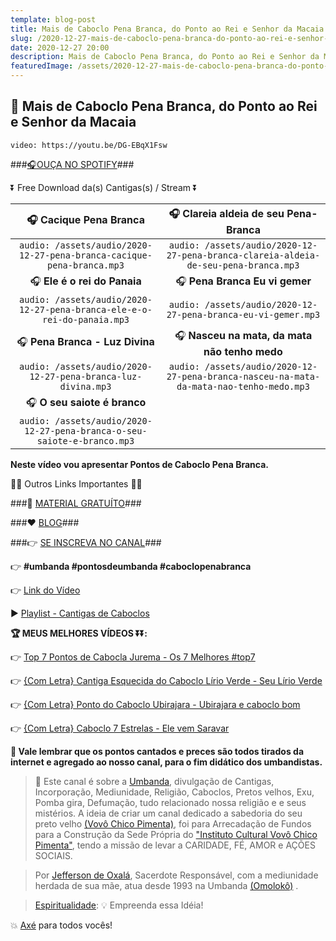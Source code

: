 ```yaml
---
template: blog-post
title: Mais de Caboclo Pena Branca, do Ponto ao Rei e Senhor da Macaia
slug: /2020-12-27-mais-de-caboclo-pena-branca-do-ponto-ao-rei-e-senhor-da-macaia
date: 2020-12-27 20:00
description: Mais de Caboclo Pena Branca, do Ponto ao Rei e Senhor da Macaia
featuredImage: /assets/2020-12-27-mais-de-caboclo-pena-branca-do-ponto-ao-rei-e-senhor-da-macaia.jpg
---
```

## **👊 Mais de Caboclo Pena Branca, do Ponto ao Rei e Senhor da Macaia**

<!-- #1: Embed through web URL -->
`video: https://youtu.be/DG-EBqX1Fsw`

###<a href='https://vovochicopimenta.cyou/spotify' target="_blank">🎧OUÇA NO SPOTIFY</a>###

⏬ Free Download da(s) Cantigas(s) / Stream ⏬

|🎧 __Cacique Pena Branca__|🎧 __Clareia aldeia de seu Pena-Branca__|
| :---: | :---: |
|`audio: /assets/audio/2020-12-27-pena-branca-cacique-pena-branca.mp3`|`audio: /assets/audio/2020-12-27-pena-branca-clareia-aldeia-de-seu-pena-branca.mp3`|
|🎧 __Ele é o rei do Panaia__|🎧 __Pena Branca Eu vi gemer__|
|`audio: /assets/audio/2020-12-27-pena-branca-ele-e-o-rei-do-panaia.mp3`|`audio: /assets/audio/2020-12-27-pena-branca-eu-vi-gemer.mp3`|
|🎧 __Pena Branca - Luz Divina__|🎧 __Nasceu na mata, da mata não tenho medo__|
|`audio: /assets/audio/2020-12-27-pena-branca-luz-divina.mp3`|`audio: /assets/audio/2020-12-27-pena-branca-nasceu-na-mata-da-mata-nao-tenho-medo.mp3`|
|🎧 __O seu saiote é branco__||
|`audio: /assets/audio/2020-12-27-pena-branca-o-seu-saiote-e-branco.mp3`||


**Neste vídeo vou apresentar Pontos de Caboclo Pena Branca.**

🔽🔽 Outros Links Importantes 🔽🔽

###🎁 <a href='https://linktr.ee/vovochicopimenta' target="_blank">MATERIAL GRATUÍTO</a>###

###❤ <a href='https://vovochicopimenta.cyou/blog'>BLOG</a>###

###👉 <a href='https://www.youtube.com/channel/UCQdWrQlNuy2CAWrsGGDs_Wg?sub_confirmation=1' target="_blank">SE INSCREVA NO CANAL</a>###


👉 **#umbanda #pontosdeumbanda #caboclopenabranca**

👉 <a href='https://youtu.be/DG-EBqX1Fsw' target="_blank">Link do Vídeo</a>

▶ <a href='https://www.youtube.com/playlist?list=PL4hRMyhBiogPP0NnObqA1aeh5iIHaJNI1' target="_blank">Playlist - Cantigas de Caboclos</a>


**🏆 MEUS MELHORES VÍDEOS ⏬⏬:**

👉 <a href='https://www.youtube.com/watch?v=n8qKWH0ZMcQ' target="_blank">Top 7 Pontos de Cabocla Jurema - Os 7 Melhores #top7</a>

👉 <a href='https://www.youtube.com/watch?v=lYETEisHP1Q' target="_blank">{Com Letra} Cantiga Esquecida do Caboclo Lírio Verde - Seu Lírio Verde</a>

👉 <a href='https://www.youtube.com/watch?v=rjkpR9qbGJk&t=1s' target="_blank">{Com Letra} Ponto do Caboclo Ubirajara - Ubirajara e caboclo bom</a>

👉 <a href='https://www.youtube.com/watch?v=K9Iy-NslRXg' target="_blank">{Com Letra} Caboclo 7 Estrelas - Ele vem Saravar</a>

**🔴 Vale lembrar que os pontos cantados e preces são todos tirados da internet e agregado ao nosso canal, para o fim didático dos umbandistas.**

>🙏 Este canal é sobre a <a href='https://pt.wikipedia.org/wiki/Umbanda' target="_blank">Umbanda</a>, divulgação de Cantigas, Incorporação, Mediunidade, Religião, Caboclos, Pretos velhos, Exu, Pomba gira, Defumação, tudo relacionado nossa religião e  e seus mistérios.
A ideia de criar um canal dedicado a sabedoria do seu preto velho <a href='https://vovochicopimenta.cyou'>(Vovô Chico Pimenta)</a>, foi para Arrecadação de Fundos para a Construção da Sede Própria do <a href='https://vovochicopimenta.cyou'>"Instituto Cultural Vovô Chico Pimenta"</a>, tendo a missão de levar a CARIDADE, FÉ, AMOR e AÇÕES SOCIAIS.

>Por <a href='https://www.youtube.com/channel/UCvjsa9RBIztSUkd1JioCjJQ?sub_confirmation=1' target="_blank">Jefferson de Oxalá</a>, Sacerdote Responsável, com a mediunidade herdada de sua mãe, atua desde 1993 na Umbanda <a href='https://pt.wikipedia.org/wiki/Omolok%C3%B4' target="_blank">(Omolokô)</a> .

><a href='https://pt.wikipedia.org/wiki/Espiritualidade' target="_blank">Espiritualidade</a>: 💡 Empreenda essa Idéia!

💥 <a href='https://pt.wikipedia.org/wiki/Ax%C3%A9' target="_blank">Axé</a> para todos vocês!